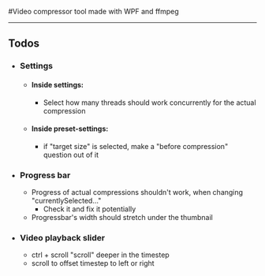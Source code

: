 #Video compressor tool made with WPF and ffmpeg

---

## Todos

- ### Settings
  - #### Inside settings:
    - Select how many threads should work concurrently for the actual compression
  - #### Inside preset-settings:
    - if "target size" is selected, make a "before compression" question out of it
- ### Progress bar
  - Progress of actual compressions shouldn't work, when changing "currentlySelected..."
    - Check it and fix it potentially
  - Progressbar's width should stretch under the thumbnail
- ### Video playback slider
  -  ctrl + scroll "scroll" deeper in the timestep
  -  scroll to offset timestep to left or right 
